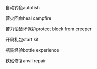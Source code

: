 自动钓鱼autofish

营火回血heal campfire

苦力怕破坏保护protect block from creeper

开局礼包start kit

瓶装经验bottle experience

铁砧修复anvil repair